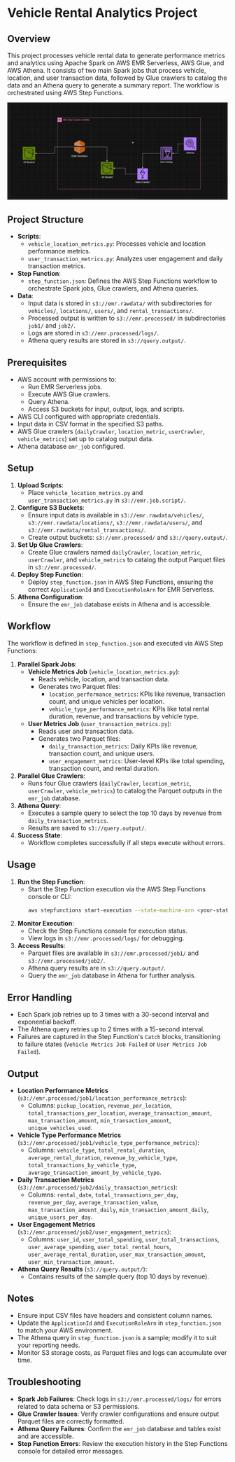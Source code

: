# Vehicle Rental Analytics Project

## Overview
This project processes vehicle rental data to generate performance metrics and analytics using Apache Spark on AWS EMR Serverless, AWS Glue, and AWS Athena. It consists of two main Spark jobs that process vehicle, location, and user transaction data, followed by Glue crawlers to catalog the data and an Athena query to generate a summary report. The workflow is orchestrated using AWS Step Functions.

![Architecture Diagram](./images/architecture_diagram.png)

## Project Structure
- **Scripts**:
  - `vehicle_location_metrics.py`: Processes vehicle and location performance metrics.
  - `user_transaction_metrics.py`: Analyzes user engagement and daily transaction metrics.
- **Step Function**:
  - `step_function.json`: Defines the AWS Step Functions workflow to orchestrate Spark jobs, Glue crawlers, and Athena queries.
- **Data**:
  - Input data is stored in `s3://emr.rawdata/` with subdirectories for `vehicles/`, `locations/`, `users/`, and `rental_transactions/`.
  - Processed output is written to `s3://emr.processed/` in subdirectories `job1/` and `job2/`.
  - Logs are stored in `s3://emr.processed/logs/`.
  - Athena query results are stored in `s3://query.output/`.

## Prerequisites
- AWS account with permissions to:
  - Run EMR Serverless jobs.
  - Execute AWS Glue crawlers.
  - Query Athena.
  - Access S3 buckets for input, output, logs, and scripts.
- AWS CLI configured with appropriate credentials.
- Input data in CSV format in the specified S3 paths.
- AWS Glue crawlers (`dailyCrawler`, `location_metric`, `userCrawler`, `vehicle_metrics`) set up to catalog output data.
- Athena database `emr_job` configured.

## Setup
1. **Upload Scripts**:
   - Place `vehicle_location_metrics.py` and `user_transaction_metrics.py` in `s3://emr.job.script/`.
2. **Configure S3 Buckets**:
   - Ensure input data is available in `s3://emr.rawdata/vehicles/`, `s3://emr.rawdata/locations/`, `s3://emr.rawdata/users/`, and `s3://emr.rawdata/rental_transactions/`.
   - Create output buckets: `s3://emr.processed/` and `s3://query.output/`.
3. **Set Up Glue Crawlers**:
   - Create Glue crawlers named `dailyCrawler`, `location_metric`, `userCrawler`, and `vehicle_metrics` to catalog the output Parquet files in `s3://emr.processed/`.
4. **Deploy Step Function**:
   - Deploy `step_function.json` in AWS Step Functions, ensuring the correct `ApplicationId` and `ExecutionRoleArn` for EMR Serverless.
5. **Athena Configuration**:
   - Ensure the `emr_job` database exists in Athena and is accessible.

## Workflow
The workflow is defined in `step_function.json` and executed via AWS Step Functions:
1. **Parallel Spark Jobs**:
   - **Vehicle Metrics Job** (`vehicle_location_metrics.py`):
     - Reads vehicle, location, and transaction data.
     - Generates two Parquet files:
       - `location_performance_metrics`: KPIs like revenue, transaction count, and unique vehicles per location.
       - `vehicle_type_performance_metrics`: KPIs like total rental duration, revenue, and transactions by vehicle type.
   - **User Metrics Job** (`user_transaction_metrics.py`):
     - Reads user and transaction data.
     - Generates two Parquet files:
       - `daily_transaction_metrics`: Daily KPIs like revenue, transaction count, and unique users.
       - `user_engagement_metrics`: User-level KPIs like total spending, transaction count, and rental duration.
2. **Parallel Glue Crawlers**:
   - Runs four Glue crawlers (`dailyCrawler`, `location_metric`, `userCrawler`, `vehicle_metrics`) to catalog the Parquet outputs in the `emr_job` database.
3. **Athena Query**:
   - Executes a sample query to select the top 10 days by revenue from `daily_transaction_metrics`.
   - Results are saved to `s3://query.output/`.
4. **Success State**:
   - Workflow completes successfully if all steps execute without errors.

## Usage
1. **Run the Step Function**:
   - Start the Step Function execution via the AWS Step Functions console or CLI:
     ```bash
     aws stepfunctions start-execution --state-machine-arn <your-state-machine-arn>
     ```
2. **Monitor Execution**:
   - Check the Step Functions console for execution status.
   - View logs in `s3://emr.processed/logs/` for debugging.
3. **Access Results**:
   - Parquet files are available in `s3://emr.processed/job1/` and `s3://emr.processed/job2/`.
   - Athena query results are in `s3://query.output/`.
   - Query the `emr_job` database in Athena for further analysis.

## Error Handling
- Each Spark job retries up to 3 times with a 30-second interval and exponential backoff.
- The Athena query retries up to 2 times with a 15-second interval.
- Failures are captured in the Step Function's `Catch` blocks, transitioning to failure states (`Vehicle Metrics Job Failed` or `User Metrics Job Failed`).

## Output
- **Location Performance Metrics** (`s3://emr.processed/job1/location_performance_metrics`):
  - Columns: `pickup_location`, `revenue_per_location`, `total_transactions_per_location`, `average_transaction_amount`, `max_transaction_amount`, `min_transaction_amount`, `unique_vehicles_used`.
- **Vehicle Type Performance Metrics** (`s3://emr.processed/job1/vehicle_type_performance_metrics`):
  - Columns: `vehicle_type`, `total_rental_duration`, `average_rental_duration`, `revenue_by_vehicle_type`, `total_transactions_by_vehicle_type`, `average_transaction_amount_by_vehicle_type`.
- **Daily Transaction Metrics** (`s3://emr.processed/job2/daily_transaction_metrics`):
  - Columns: `rental_date`, `total_transactions_per_day`, `revenue_per_day`, `average_transaction_value`, `max_transaction_amount_daily`, `min_transaction_amount_daily`, `unique_users_per_day`.
- **User Engagement Metrics** (`s3://emr.processed/job2/user_engagement_metrics`):
  - Columns: `user_id`, `user_total_spending`, `user_total_transactions`, `user_average_spending`, `user_total_rental_hours`, `user_average_rental_duration`, `user_max_transaction_amount`, `user_min_transaction_amount`.
- **Athena Query Results** (`s3://query.output/`):
  - Contains results of the sample query (top 10 days by revenue).

## Notes
- Ensure input CSV files have headers and consistent column names.
- Update the `ApplicationId` and `ExecutionRoleArn` in `step_function.json` to match your AWS environment.
- The Athena query in `step_function.json` is a sample; modify it to suit your reporting needs.
- Monitor S3 storage costs, as Parquet files and logs can accumulate over time.

## Troubleshooting
- **Spark Job Failures**: Check logs in `s3://emr.processed/logs/` for errors related to data schema or S3 permissions.
- **Glue Crawler Issues**: Verify crawler configurations and ensure output Parquet files are correctly formatted.
- **Athena Query Failures**: Confirm the `emr_job` database and tables exist and are accessible.
- **Step Function Errors**: Review the execution history in the Step Functions console for detailed error messages.